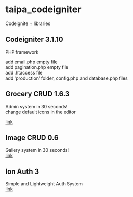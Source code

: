 # taipa_codeigniter
Codeignite + libraries

<h2>Codeigniter 3.1.10</h2>
PHP framework

add email.php empty file<br/>
add pagination.php empty file<br/>
add .htaccess file<br/>
add 'production' folder, config.php and database.php files

<h2>Grocery CRUD 1.6.3</h2>
Admin system in 30 seconds!<br/>
change default icons in the editor<br/>

<a href="https://www.grocerycrud.com" target="_blank">link</a>

<h2>Image CRUD 0.6</h2>
Gallery system in 30 seconds!<br/>
<a href="https://www.grocerycrud.com/image-crud" target="_blank">link</a>

<h2>Ion Auth 3</h2>
Simple and Lightweight Auth System <br/>
<a href="http://benedmunds.com/ion_auth" target="_blank">link</a>

